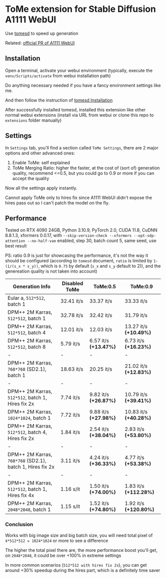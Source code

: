 <!--
 Copyright 2023 SLAPaper
 
 Licensed under the Apache License, Version 2.0 (the "License");
 you may not use this file except in compliance with the License.
 You may obtain a copy of the License at
 
     http://www.apache.org/licenses/LICENSE-2.0
 
 Unless required by applicable law or agreed to in writing, software
 distributed under the License is distributed on an "AS IS" BASIS,
 WITHOUT WARRANTIES OR CONDITIONS OF ANY KIND, either express or implied.
 See the License for the specific language governing permissions and
 limitations under the License.
-->

# ToMe extension for Stable Diffusion A1111 WebUI

Use [tomesd](https://github.com/dbolya/tomesd) to speed up generation

Related: [official PR of A1111 WebUI](https://github.com/AUTOMATIC1111/stable-diffusion-webui/pull/9256)

## Installation

Open a terminal, activate your webui environment (typically, execute the `venv/Scripts/activate` from webui installation path)

Do anything necessary needed if you have a fancy environment settings like me.

And then follow the instruction of [tomesd Installation](https://github.com/AUTOMATIC1111/stable-diffusion-webui/pull/9256)

After successfully installed tomesd, installed this extension like other normal webui extensions (install via URL from webui or clone this repo to `extensions` folder manually)

## Settings

In `Settings` tab, you'll find a section called `ToMe Settings`, there are 2 major options and other advanced ones:

1. Enable ToMe: self explained
2. ToMe Merging Ratio: higher the faster, at the cost of (sort of) generation quality, recommend <=0.5, but you could go to 0.9 or more if you can accept the quality

Now all the settings apply instantly.

Cannot apply ToMe only to hires fix since A1111 WebUI didn't expose the hires pass out so I can't patch the model on the fly.

## Performance

Tested on RTX 4090 24GB, Python 3.10.9, PyTorch 2.0, CUDA 11.8, CuDNN 8.8.1.3, xformers 0.0.17, with `--skip-version-check --xformers --opt-sdp-attention --no-half-vae` enabled, step 30, batch count 5, same seed, use best result

PS: ratio 0.9 is just for showcasing the performance, it's not the way it should be configured (according to `tomesd` document, `ratio` is limited by `1-(1/(s_x * s_y))`, which is `0.75` by default (`s_x` and `s_y` default to 2)), and the genereation quality is not taken into account)

Generation Info|Disabled ToMe|ToMe:0.5|ToMe:0.9
---------------|-------------|--------|--------
Eular a, `512*512`, batch 1|32.41 it/s|33.37 it/s|33.33 it/s
DPM++ 2M Karras, `512*512`, batch 1|32.78 it/s|32.42 it/s|31.79 it/s
DPM++ 2M Karras, `512*512`, batch 4|12.01 it/s|12.03 it/s|13.27 it/s **(+10.49%)**
DPM++ 2M Karras, `512*512`, batch 8|5.79 it/s|6.57 it/s **(+13.47%)**|6.73 it/s **(+16.23%)**
-|-|-|-
DPM++ 2M Karras, `768*768` (SD2.1), batch 1|18.63 it/s|20.25 it/s|21.02 it/s **(+12.83%)**
-|-|-|-
DPM++ 2M Karras, `512*512`, batch 1, Hires fix 2x|7.74 it/s|9.82 it/s **(+26.87%)**|10.79 it/s **(+39.41%)**
DPM++ 2M Karras, `1024*1024`, batch 1|7.72 it/s|9.88 it/s **(+27.98%)**|10.83 it/s **(+40.28%)**
DPM++ 2M Karras, `512*512`, batch 4, Hires fix 2x|1.84 it/s|2.54 it/s **(+38.04%)**|2.83 it/s **(+53.80%)**
-|-|-|-
DPM++ 2M Karras, `768*768` (SD2.1), batch 1, Hires fix 2x|3.11 it/s|4.24 it/s **(+36.33%)**|4.77 it/s **(+53.38%)**
-|-|-|-
DPM++ 2M Karras, `512*512`, batch 1, Hires fix 4x|1.16 s/it|1.50 it/s **(+74.00%)**|1.83 it/s **(+112.28%)**
DPM++ 2M Karras, `2048*2048`, batch 1|1.15 s/it|1.52 it/s **(+74.80%)**|1.92 it/s **(+120.80%)**

### Conclusion

Works with big image size and big batch size, you will need total pixel of `4*512*512 = 1024*1024` or more to see a difference

The higher the total pixel there are, the more performance boost you'll get, on `2048*2048`, it could be over +100% in extreme settings

In more common scenarios (`512*512 with hires fix 2x`), you can get around +30% speedup during the hires part, which is a definitely time saver
